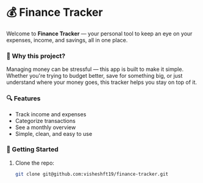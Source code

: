# 💰 Finance Tracker

Welcome to **Finance Tracker** — your personal tool to keep an eye on your expenses, income, and savings, all in one place.

### 🧠 Why this project?

Managing money can be stressful — this app is built to make it simple. Whether you're trying to budget better, save for something big, or just understand where your money goes, this tracker helps you stay on top of it.

### 🔍 Features

- Track income and expenses
- Categorize transactions
- See a monthly overview
- Simple, clean, and easy to use

### 🚀 Getting Started

1. Clone the repo:
   ```bash
   git clone git@github.com:visheshft19/finance-tracker.git
